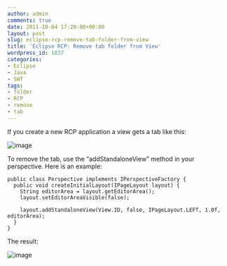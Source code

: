 ```yaml
---
author: admin
comments: true
date: 2011-10-04 17:20:00+00:00
layout: post
slug: eclipse-rcp-remove-tab-folder-from-view
title: 'Eclipse RCP: Remove tab folder from View'
wordpress_id: 1037
categories:
- Eclipse
- Java
- SWT
tags:
- folder
- RCP
- remove
- tab
---
```


If you create a new RCP application a view gets a tab like this:

![image](http://andydunkel.net/assets/uploads/2011/10/image3.png)

To remove the tab, use the “addStandaloneView” method in your perspective. Here is an example:
    
    public class Perspective implements IPerspectiveFactory {
      public void createInitialLayout(IPageLayout layout) {       
        String editorArea = layout.getEditorArea();
        layout.setEditorAreaVisible(false);
        
        layout.addStandaloneView(View.ID, false, IPageLayout.LEFT, 1.0f, editorArea);       
      }
    }
    




The result:




![image](http://andydunkel.net/assets/uploads/2011/10/image4.png)
